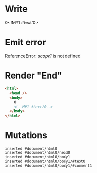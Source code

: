 # Write
  0<!M#1 #text/0>


# Emit error
  ReferenceError: _scope1_ is not defined


# Render "End"
```html
<html>
  <head />
  <body>
    0
    <!--M#1 #text/0-->
  </body>
</html>
```

# Mutations
```
inserted #document/html0
inserted #document/html0/head0
inserted #document/html0/body1
inserted #document/html0/body1/#text0
inserted #document/html0/body1/#comment1
```